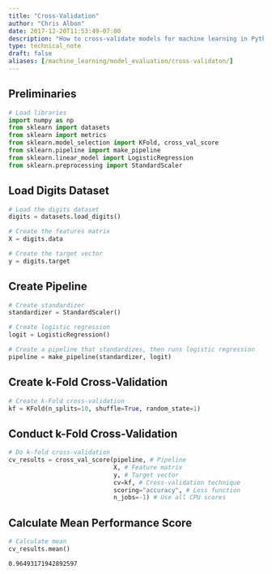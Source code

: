 ```yaml
---
title: "Cross-Validation"
author: "Chris Albon"
date: 2017-12-20T11:53:49-07:00
description: "How to cross-validate models for machine learning in Python."
type: technical_note
draft: false
aliases: [/machine_learning/model_evaluation/cross-validaton/]
---
```

## Preliminaries


```python
# Load libraries
import numpy as np
from sklearn import datasets
from sklearn import metrics
from sklearn.model_selection import KFold, cross_val_score
from sklearn.pipeline import make_pipeline
from sklearn.linear_model import LogisticRegression
from sklearn.preprocessing import StandardScaler
```

## Load Digits Dataset


```python
# Load the digits dataset
digits = datasets.load_digits()

# Create the features matrix
X = digits.data

# Create the target vector
y = digits.target
```

## Create Pipeline


```python
# Create standardizer
standardizer = StandardScaler()

# Create logistic regression
logit = LogisticRegression()

# Create a pipeline that standardizes, then runs logistic regression
pipeline = make_pipeline(standardizer, logit)
```

## Create k-Fold Cross-Validation


```python
# Create k-Fold cross-validation
kf = KFold(n_splits=10, shuffle=True, random_state=1)
```

## Conduct k-Fold Cross-Validation


```python
# Do k-fold cross-validation
cv_results = cross_val_score(pipeline, # Pipeline
                             X, # Feature matrix
                             y, # Target vector
                             cv=kf, # Cross-validation technique
                             scoring="accuracy", # Loss function
                             n_jobs=-1) # Use all CPU scores
```

## Calculate Mean Performance Score


```python
# Calculate mean
cv_results.mean()
```




    0.96493171942892597


